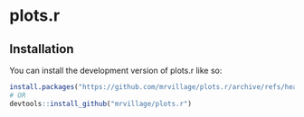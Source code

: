 
# plots.r

## Installation

You can install the development version of plots.r like so:

``` r
install.packages("https://github.com/mrvillage/plots.r/archive/refs/heads/master.tar.gz", repos=NULL) # use .zip for Windows
# OR
devtools::install_github("mrvillage/plots.r")
```
